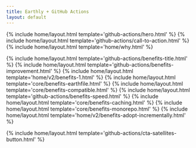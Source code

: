 ```yaml
---
title: Earthly + GitHub Actions
layout: default
---
```


{% include home/layout.html template='github-actions/hero.html' %}
{% include home/layout.html template='github-actions/call-to-action.html' %}
{% include home/layout.html template='home/why.html' %}

{% include home/layout.html template='github-actions/benefits-title.html' %}
{% include home/layout.html template='github-actions/benefits-improvement.html' %}
{% include home/layout.html template='home/v2/benefits-1.html' %}
{% include home/layout.html template='core/benefits-earthfile.html' %}
{% include home/layout.html template='core/benefits-compatible.html' %}
{% include home/layout.html template='github-actions/benefits-speed.html' %}
{% include home/layout.html template='core/benefits-caching.html' %}
{% include home/layout.html template='core/benefits-monorepo.html' %}
{% include home/layout.html template='home/v2/benefits-adopt-incrementally.html' %}

{% include home/layout.html template='github-actions/cta-satellites-button.html' %}
